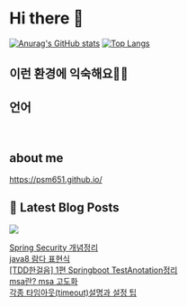 # Hi there 👋

[![Anurag's GitHub stats](https://github-readme-stats.vercel.app/api?username=psm651)](https://github.com/anuraghazra/github-readme-stats)
[![Top Langs](https://github-readme-stats.vercel.app/api/top-langs/?username=psm651&layout=compact&hide=r,jupyter%20notebook,c%23&exclude_repo=roharui.github.io)](https://github.com/anuraghazra/github-readme-stats)

## 이런 환경에 익숙해요✍🏼

## 언어

<p>
  <img alt="" src= "https://img.shields.io/badge/Java-ED8B00?style=for-the-badge&logo=openjdk&logoColor=white"/> 
  <img alt="" src= "https://img.shields.io/badge/Spring-6DB33F?style=for-the-badge&logo=spring&logoColor=white"/> 
  <img alt="" src= "https://img.shields.io/badge/PHP-777BB4?style=for-the-badge&logo=php&logoColor=white"/>
  <img alt="" src= "https://img.shields.io/badge/MySQL-00000F?style=for-the-badge&logo=mysql&logoColor=white"/> 
</p>

## about me

https://psm651.github.io/

## 📕 Latest Blog Posts
<p>
    <a href="https://shutcoding.tistory.com/"><img src="https://img.shields.io/badge/Blog-FF5722?style=flat-square&logo=Blogger&logoColor=white"/></a><br>
</p>

<a href=https://shutcoding.tistory.com/entry/Spring-Security-%EA%B0%9C%EB%85%90%EC%A0%95%EB%A6%AC>Spring Security 개념정리</a></br><a href=https://shutcoding.tistory.com/entry/java8-%EB%9E%8C%EB%8B%A4-%ED%91%9C%ED%98%84%EC%8B%9D>java8 람다 표현식</a></br><a href=https://shutcoding.tistory.com/entry/TDD%ED%95%9C%EA%B1%B8%EC%9D%8C-1%ED%8E%B8-Springboot-TestAnotation%EC%A0%95%EB%A6%AC>[TDD한걸음] 1편 Springboot TestAnotation정리</a></br><a href=https://shutcoding.tistory.com/entry/msa%EB%9E%80-msa-%EA%B3%A0%EB%8F%84%ED%99%94-%EC%9E%91%EC%84%B1%EC%A4%91>msa란? msa 고도화</a></br><a href=https://shutcoding.tistory.com/entry/%EA%B0%81%EC%A2%85-%ED%83%80%EC%9E%84%EC%95%84%EC%9B%83timeout%EC%84%A4%EB%AA%85%EA%B3%BC-%EC%84%A4%EC%A0%95-%ED%8C%81>각종 타임아웃(timeout)설명과 설정 팁</a></br>